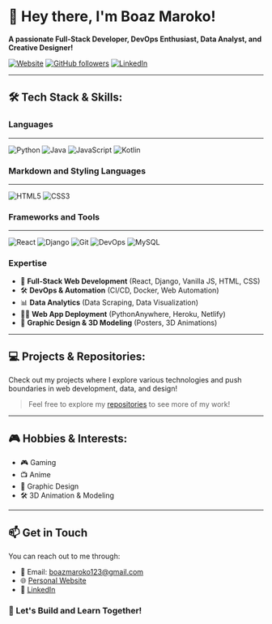 # 👋 Hey there, I'm Boaz Maroko! 

**A passionate Full-Stack Developer, DevOps Enthusiast, Data Analyst, and Creative Designer!** 

[![Website](https://img.icons8.com/?size=100&id=42764&format=png&color=FFFFFF)]([https://boazmaroko.pythonanywhere.com](https://portfolio-six-ebon-91.vercel.app/))
[![GitHub followers](https://img.icons8.com/?size=100&id=efFfwotdkiU5&format=png&color=000000)](https://github.com/Boaz-Maroko)
[![LinkedIn](https://img.icons8.com/?size=100&id=114445&format=png&color=000000)](https://www.linkedin.com/in/boaz-maroko)

---

## 🛠️ Tech Stack & Skills:

### Languages
---
![Python](https://github.com/user-attachments/assets/4f75fea9-dead-4c4a-aeaa-d105bd6c5edc)
![Java](https://img.icons8.com/?size=100&id=13679&format=png&color=000000)
![JavaScript](https://img.icons8.com/?size=100&id=108784&format=png&color=000000)
![Kotlin](https://img.icons8.com/?size=100&id=ZoxjA0jZDdFZ&format=png&color=000000)

### Markdown and Styling Languages
---
![HTML5](https://img.icons8.com/?size=100&id=20909&format=png&color=000000)
![CSS3](https://img.icons8.com/?size=100&id=21278&format=png&color=000000)


### Frameworks and Tools
---
![React](https://img.shields.io/badge/React-20232A?style=for-the-badge&logo=react&logoColor=61DAFB)
![Django](https://img.shields.io/badge/Django-092E20?style=for-the-badge&logo=django&logoColor=white)
![Git](https://img.shields.io/badge/Git-F05032?style=for-the-badge&logo=git&logoColor=white)
![DevOps](https://img.shields.io/badge/DevOps-00599C?style=for-the-badge&logo=devops&logoColor=white)
![MySQL](https://img.shields.io/badge/MySQL-4479A1?style=for-the-badge&logo=mysql&logoColor=white)

### Expertise
- 🚀 **Full-Stack Web Development** (React, Django, Vanilla JS, HTML, CSS)
- 🛠️ **DevOps & Automation** (CI/CD, Docker, Web Automation)
- 📊 **Data Analytics** (Data Scraping, Data Visualization)
- 🧑‍💻 **Web App Deployment** (PythonAnywhere, Heroku, Netlify)
- 🎨 **Graphic Design & 3D Modeling** (Posters, 3D Animations)

---

## 💻 Projects & Repositories:

Check out my projects where I explore various technologies and push boundaries in web development, data, and design!

> Feel free to explore my [repositories](https://github.com/Boaz-Maroko?tab=repositories) to see more of my work!

---

## 🎮 Hobbies & Interests:
- 🎮 Gaming
- 📺 Anime
- 🎨 Graphic Design
- 🛠️ 3D Animation & Modeling

---

## 📫 Get in Touch

You can reach out to me through:

- 📧 Email: [boazmaroko123@gmail.com](mailto:boazmaroko123@gmail.com)
- 🌐 [Personal Website](https://boazmaroko.pythonanywhere.com)
- 💼 [LinkedIn](https://www.linkedin.com/in/boaz-maroko)

### 🚀 Let's Build and Learn Together!
